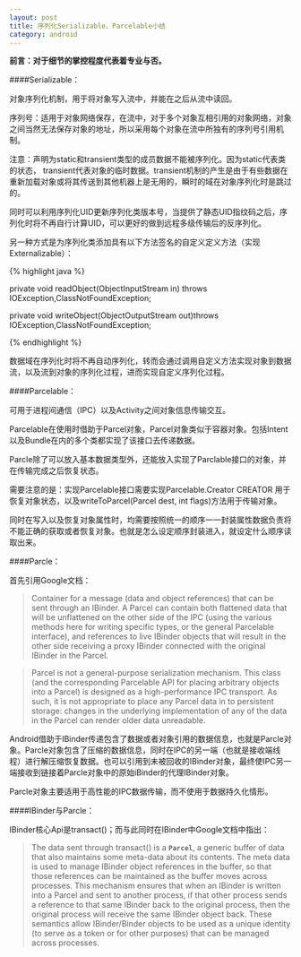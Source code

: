 ```yaml
---
layout: post
title: 序列化Serializable、Parcelable小结
category: android
---
```

**前言：对于细节的掌控程度代表着专业与否。**

####Serializable：

对象序列化机制，用于将对象写入流中，并能在之后从流中读回。

序列号：适用于对象网络保存，在流中，对于多个对象互相引用的对象网络，对象之间当然无法保存对象的地址，所以采用每个对象在流中所独有的序列号引用机制。

注意：声明为static和transient类型的成员数据不能被序列化。因为static代表类的状态， transient代表对象的临时数据。transient机制的产生是由于有些数据在重新加载对象或将其传送到其他机器上是无用的，瞬时的域在对象序列化时是跳过的。

同时可以利用序列化UID更新序列化类版本号，当提供了静态UID指纹码之后，序列化时将不再自行计算UID，可以更好的做到远程多级传输后的反序列化。

另一种方式是为序列化类添加具有以下方法签名的自定义定义方法（实现Externalizable）：


{%  highlight java %}

private void readObject(ObjectInputStream in) throws IOException,ClassNotFoundException;

private void writeObject(ObjectOutputStream out)throws IOException,ClassNotFoundException;

{%    endhighlight  %}

数据域在序列化时将不再自动序列化，转而会通过调用自定义方法实现对象到数据流，以及流到对象的序列化过程，进而实现自定义序列化过程。

####Parcelable：

可用于进程间通信（IPC）以及Activity之间对象信息传输交互。

Parcelable在使用时借助于Parcel对象，Parcel对象类似于容器对象。包括Intent以及Bundle在内的多个类都实现了该接口去传递数据。

Parcle除了可以放入基本数据类型外，还能放入实现了Parclable接口的对象，并在传输完成之后恢复状态。

需要注意的是：实现Parcelable接口需要实现Parcelable.Creator<Person> CREATOR 用于恢复对象状态，以及writeToParcel(Parcel dest, int flags)方法用于传输对象。

同时在写入以及恢复对象属性时，均需要按照统一的顺序一一封装属性数据负责将不能正确的获取或者恢复对象。也就是怎么设定顺序封装进入，就设定什么顺序读取出来。

####Parcle：

首先引用Google文档：

> Container for a message (data and object references) that can be sent through an IBinder. A Parcel can contain both flattened data that will be unflattened on the other side of the IPC (using the various methods here for writing specific types, or the general Parcelable interface), and references to live IBinder objects that will result in the other side receiving a proxy IBinder connected with the original IBinder in the Parcel.

>Parcel is not a general-purpose serialization mechanism. This class (and the corresponding Parcelable API for placing arbitrary objects into a Parcel) is designed as a high-performance IPC transport. As such, it is not appropriate to place any Parcel data in to persistent storage: changes in the underlying implementation of any of the data in the Parcel can render older data unreadable.

Android借助于IBinder传递包含了数据或者对象引用的数据信息，也就是Parcle对象。Parcle对象包含了压缩的数据信息，同时在IPC的另一端（也就是接收端线程）进行解压缩恢复数据。也可以引用到未被回收的IBinder对象，最终使IPC另一端接收到链接着Parcle对象中的原始iBinder的代理IBinder对象。

Parcle对象主要适用于高性能的IPC数据传输，而不使用于数据持久化情形。

####IBinder与Parcle：

IBinder核心Api是transact()；而与此同时在IBinder中Google文档中指出：

> The data sent through transact() is a **`Parcel`**, a generic buffer of data that also maintains some meta-data about its contents. The meta data is used to manage IBinder object references in the buffer, so that those references can be maintained as the buffer moves across processes. This mechanism ensures that when an IBinder is written into a Parcel and sent to another process, if that other process sends a reference to that same IBinder back to the original process, then the original process will receive the same IBinder object back. These semantics allow IBinder/Binder objects to be used as a unique identity (to serve as a token or for other purposes) that can be managed across processes.
